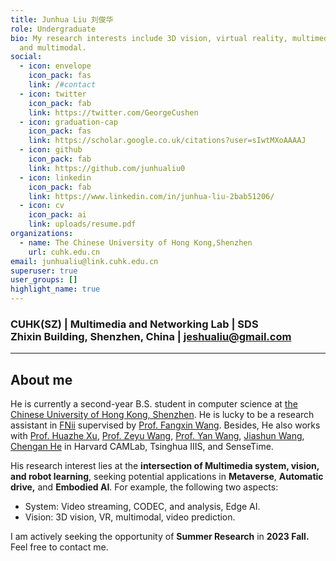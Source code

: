 ```yaml
---
title: Junhua Liu 刘俊华
role: Undergraduate
bio: My research interests include 3D vision, virtual reality, multimedia system
  and multimodal.
social:
  - icon: envelope
    icon_pack: fas
    link: /#contact
  - icon: twitter
    icon_pack: fab
    link: https://twitter.com/GeorgeCushen
  - icon: graduation-cap
    icon_pack: fas
    link: https://scholar.google.co.uk/citations?user=sIwtMXoAAAAJ
  - icon: github
    icon_pack: fab
    link: https://github.com/junhualiu0
  - icon: linkedin
    icon_pack: fab
    link: https://www.linkedin.com/in/junhua-liu-2bab51206/
  - icon: cv
    icon_pack: ai
    link: uploads/resume.pdf
organizations:
  - name: The Chinese University of Hong Kong,Shenzhen
    url: cuhk.edu.cn
email: junhualiu@link.cuhk.edu.cn
superuser: true
user_groups: []
highlight_name: true
---
```

### CUHK(SZ) | Multimedia and Networking Lab | SDS <br /> Zhixin Building, Shenzhen, China | jeshualiu@gmail.com

- - -

## About me

He is currently a second-year B.S. student in computer science at [the Chinese University of Hong Kong, Shenzhen](https://www.cuhk.edu.cn). He is lucky to be a research assistant in [FNii](https://fnii.cuhk.edu.cn/) supervised by [Prof. Fangxin Wang](https://mypage.cuhk.edu.cn/academics/wangfangxin/publications.html). Besides, He also works with [Prof. Huazhe Xu](http://hxu.rocks/), [Prof. Zeyu Wang](https://zachzeyuwang.github.io/), [Prof. Yan Wang](https://air.tsinghua.edu.cn/en/info/1046/1379.html), [Jiashun Wang](https://jiashunwang.github.io/), [Chengan He](http://cs.yale.edu/homes/che/) in Harvard CAMLab, Tsinghua IIIS, and SenseTime.

His research interest lies at the **intersection of Multimedia system, vision, and robot learning**, seeking potential applications in **Metaverse**, **Automatic drive,** and **Embodied AI**. 
For example, the following two aspects:

* System: Video streaming, CODEC, and analysis, Edge AI.
* Vision: 3D vision, VR, multimodal, video prediction.

I am actively seeking the opportunity of **Summer Research** in **2023 Fall.** Feel free to contact me.